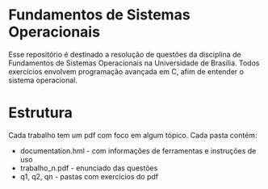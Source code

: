 # Fundamentos de Sistemas Operacionais

Esse repositório é destinado a resolução de questões da disciplina de Fundamentos de Sistemas Operacionais na Universidade de Brasília. Todos exercícios envolvem programação avançada em C, afim de entender o sistema operacional.

# Estrutura

Cada trabalho tem um pdf com foco em algum tópico. Cada pasta contém:

- documentation.hml - com informações de ferramentas e instruções de uso
- trabalho_n.pdf - enunciado das questões
- q1, q2, qn - pastas com exercicios do pdf
